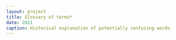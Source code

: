 ```yaml
---
layout: project
title: Glossary of terms*
date: 2021
caption: Historical explanation of potentially confusing words
---
```


